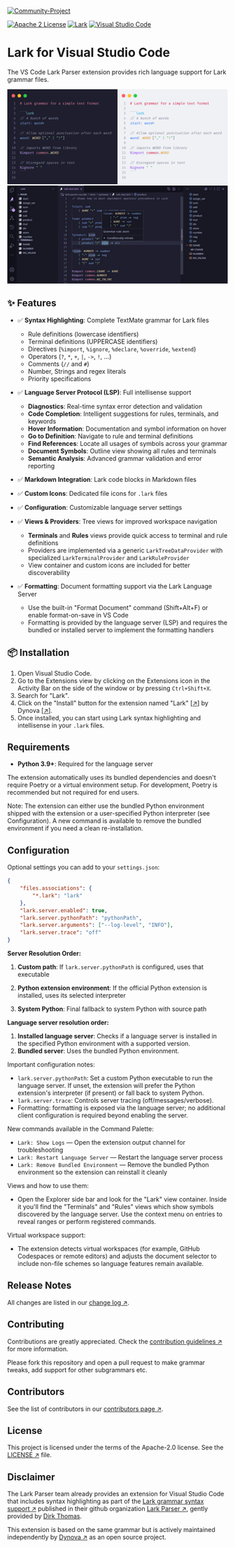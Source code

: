 [![Community-Project][dynova-banner-community]][dynova-homepage]

[![Apache 2 License][badge-license]][repository]
[![Lark][badge-language]][repository]
[![Visual Studio Code][badge-tool]][repository]

# Lark for Visual Studio Code

The VS Code Lark Parser extension provides rich language support for Lark grammar files.

![Lark Syntax Highlighting][repository-example-1]
![Lark Syntax Highlighting][repository-example-2]

## ✨ Features

-   ✅ **Syntax Highlighting**: Complete TextMate grammar for Lark files

    -   Rule definitions (lowercase identifiers)
    -   Terminal definitions (UPPERCASE identifiers)
    -   Directives (`%import`, `%ignore`, `%declare`, `%override`, `%extend`)
    -   Operators (`?`, `*`, `+`, `|`, `->`, `!`, ...)
    -   Comments (`//` and `#`)
    -   Number, Strings and regex literals
    -   Priority specifications

-   ✅ **Language Server Protocol (LSP)**: Full intellisense support

    -   **Diagnostics**: Real-time syntax error detection and validation
    -   **Code Completion**: Intelligent suggestions for rules, terminals, and
        keywords
    -   **Hover Information**: Documentation and symbol information on hover
    -   **Go to Definition**: Navigate to rule and terminal definitions
    -   **Find References**: Locate all usages of symbols across your grammar
    -   **Document Symbols**: Outline view showing all rules and terminals
    -   **Semantic Analysis**: Advanced grammar validation and error reporting

-   ✅ **Markdown Integration**: Lark code blocks in Markdown files
-   ✅ **Custom Icons**: Dedicated file icons for `.lark` files
-   ✅ **Configuration**: Customizable language server settings

-   ✅ **Views & Providers**: Tree views for improved workspace navigation

    -   **Terminals** and **Rules** views provide quick access to terminal and rule definitions
    -   Providers are implemented via a generic `LarkTreeDataProvider` with specialized `LarkTerminalProvider` and `LarkRuleProvider`
    -   View container and custom icons are included for better discoverability

-   ✅ **Formatting**: Document formatting support via the Lark Language Server

    -   Use the built-in "Format Document" command (Shift+Alt+F) or enable format-on-save in VS Code
    -   Formatting is provided by the language server (LSP) and requires the bundled or installed server to implement the formatting handlers

## 📦 Installation

1. Open Visual Studio Code.
2. Go to the Extensions view by clicking on the Extensions icon in the Activity
   Bar on the side of the window or by pressing `Ctrl+Shift+X`.
3. Search for "Lark".
4. Click on the "Install" button for the extension named "Lark"
   [[↗][dynova.vscode-lark]] by Dynova [[↗][dynova-homepage]].
5. Once installed, you can start using Lark syntax highlighting and intellisense in your `.lark` files.

## Requirements

-   **Python 3.9+**: Required for the language server

The extension automatically uses its bundled dependencies and doesn't require Poetry or a virtual environment setup. For development, Poetry is recommended but not required for end users.

Note: The extension can either use the bundled Python environment shipped with the extension or a user-specified Python interpreter (see Configuration). A new command is available to remove the bundled environment if you need a clean re-installation.

## Configuration

Optional settings you can add to your `settings.json`:

```json
{
    "files.associations": {
        "*.lark": "lark"
    },
    "lark.server.enabled": true,
    "lark.server.pythonPath": "pythonPath",
    "lark.server.arguments": ["--log-level", "INFO"],
    "lark.server.trace": "off"
}
```

**Server Resolution Order:**

1. **Custom path**: If `lark.server.pythonPath` is configured, uses that executable
2. **Python extension environment**: If the official Python extension is installed, uses its selected interpreter

3. **System Python**: Final fallback to system Python with source path

**Language server resolution order:**

1. **Installed language server**: Checks if a language server is installed in the specified Python environment with a supported version.
2. **Bundled server**: Uses the bundled Python environment.

Important configuration notes:

-   `lark.server.pythonPath`: Set a custom Python executable to run the language server. If unset, the extension will prefer the Python extension's interpreter (if present) or fall back to system Python.
-   `lark.server.trace`: Controls server tracing (off/messages/verbose).
-   Formatting: formatting is exposed via the language server; no additional client configuration is required beyond enabling the server.

New commands available in the Command Palette:

-   `Lark: Show Logs` — Open the extension output channel for troubleshooting
-   `Lark: Restart Language Server` — Restart the language server process
-   `Lark: Remove Bundled Environment` — Remove the bundled Python environment so the extension can reinstall it cleanly

Views and how to use them:

-   Open the Explorer side bar and look for the "Lark" view container. Inside it you'll find the "Terminals" and "Rules" views which show symbols discovered by the language server. Use the context menu on entries to reveal ranges or perform registered commands.

Virtual workspace support:

-   The extension detects virtual workspaces (for example, GitHub Codespaces or remote editors) and adjusts the document selector to include non-file schemes so language features remain available.

## Release Notes

All changes are listed in our [change log ↗][changelog].

## Contributing

Contributions are greatly appreciated. Check the [contribution guidelines ↗][contributing] for more information.

Please fork this repository and open a pull request to make grammar tweaks, add support for other subgrammars etc.

## Contributors

See the list of contributors in our [contributors page ↗][contributors].

## License

This project is licensed under the terms of the Apache-2.0 license. See the
[LICENSE ↗][license] file.

## Disclaimer

The Lark Parser team already provides an extension for Visual Studio Code that
includes syntax highlighting as part of the
[Lark grammar syntax support ↗][dirk-thomas.vscode-lark] published in their
github organization [Lark Parser ↗][github-lark-parser], gently provided by
[Dirk Thomas][github-dirk-thomas].

This extension is based on the same grammar but is actively maintained
independently by [Dynova ↗][dynova-homepage] as an open source project.

[dynova-homepage]: https://dynova.io
[dynova-banner-community]: https://gitlab.com/softbutterfly/open-source/open-source-office/-/raw/master/assets/dynova/dynova-open-source--banner--community-project.png
[badge-license]: https://img.shields.io/badge/license-Apache%202.0-blue.svg?maxAge=2592000&style=flat-square
[badge-language]: https://img.shields.io/badge/Language-Lark-blue.svg?maxAge=2592000&style=flat-square
[badge-tool]: https://img.shields.io/badge/Tool-Visual%20Studio%20Code-blue.svg?maxAge=2592000&style=flat-square
[repository]: https://github.com/dynovaio/lark-parser-vscode
[repository-example-1]: https://github.com/dynovaio/lark-parser-vscode/raw/develop/images/_lark_feature_sample_1.png
[repository-example-2]: https://github.com/dynovaio/lark-parser-vscode/raw/develop/images/_lark_feature_sample_2.png
[dynova.vscode-lark]: https://marketplace.visualstudio.com/items?itemName=dynova.vscode-lark
[contributing]: https://github.com/dynovaio/lark-parser-vscode/blob/develop/CONTRIBUTING.md
[changelog]: https://github.com/dynovaio/lark-parser-vscode/blob/develop/CHANGELOG.md
[contributors]: https://github.com/dynovaio/lark-parser-vscode/graphs/contributors
[license]: https://github.com/dynovaio/lark-parser-vscode/blob/develop/LICENSE
[dirk-thomas.vscode-lark]: https://marketplace.visualstudio.com/items?itemName=dirk-thomas.vscode-lark
[github-lark-parser]: https://github.com/lark-parser/vscode-lark
[github-dirk-thomas]: https://github.com/dirk-thomas
[github-lark-parser-language-server]: https://github.com/dynovaio/lark-parser-language-server

